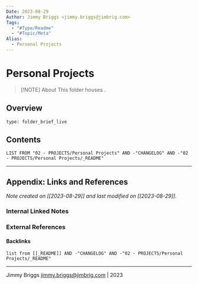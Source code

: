 ```yaml
---
Date: 2023-08-29
Author: Jimmy Briggs <jimmy.briggs@jimbrig.com>
Tags:
  - "#Type/Readme"
  - "#Topic/Meta"
Alias:
  - Personal Projects
---
```


# Personal Projects

> [!NOTE] About
> This folder houses .

## Overview


```ccard
type: folder_brief_live
```
 

## Contents

```dataview
LIST FROM "02 - PROJECTS/Personal Projects" AND -"CHANGELOG" AND -"02 - PROJECTS/Personal Projects/_README"
```

***

## Appendix: Links and References

*Note created on [[2023-08-29]] and last modified on [[2023-08-29]].*

### Internal Linked Notes

### External References

#### Backlinks

```dataview
list from [[_README]] AND -"CHANGELOG" AND -"02 - PROJECTS/Personal Projects/_README"
```


***

Jimmy Briggs <jimmy.briggs@jimbrig.com> | 2023
